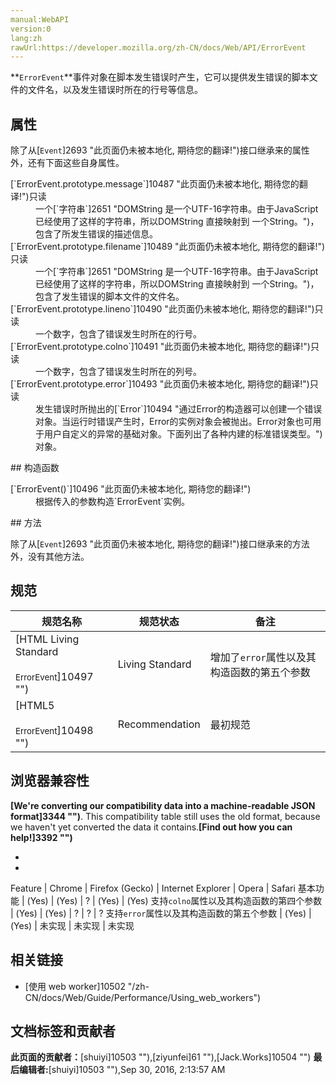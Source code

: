```yaml
---
manual:WebAPI
version:0
lang:zh
rawUrl:https://developer.mozilla.org/zh-CN/docs/Web/API/ErrorEvent
---
```






**`ErrorEvent`**事件对象在脚本发生错误时产生，它可以提供发生错误的脚本文件的文件名，以及发生错误时所在的行号等信息。


## 属性<a name="属性"></a>


除了从[`Event`]2693 "此页面仍未被本地化, 期待您的翻译!")接口继承来的属性外，还有下面这些自身属性。

<dl><dt>[`ErrorEvent.prototype.message`]10487 "此页面仍未被本地化, 期待您的翻译!")只读</dt><dd>一个[`字符串`]2651 "DOMString 是一个UTF-16字符串。由于JavaScript已经使用了这样的字符串，所以DOMString 直接映射到 一个String。")，包含了所发生错误的描述信息。</dd><dt>[`ErrorEvent.prototype.filename`]10489 "此页面仍未被本地化, 期待您的翻译!")只读</dt><dd>一个[`字符串`]2651 "DOMString 是一个UTF-16字符串。由于JavaScript已经使用了这样的字符串，所以DOMString 直接映射到 一个String。")，包含了发生错误的脚本文件的文件名。</dd><dt>[`ErrorEvent.prototype.lineno`]10490 "此页面仍未被本地化, 期待您的翻译!")只读</dt><dd>一个数字，包含了错误发生时所在的行号。</dd><dt>[`ErrorEvent.prototype.colno`]10491 "此页面仍未被本地化, 期待您的翻译!")只读</dt><dd>一个数字，包含了错误发生时所在的列号。</dd><dt>[`ErrorEvent.prototype.error`]10493 "此页面仍未被本地化, 期待您的翻译!")只读<i></i></dt><dd>发生错误时所抛出的[`Error`]10494 "通过Error的构造器可以创建一个错误对象。当运行时错误产生时，Error的实例对象会被抛出。Error对象也可用于用户自定义的异常的基础对象。下面列出了各种内建的标准错误类型。")对象。</dd></dl>
## 构造函数<a name="构造函数"></a>
<dl><dt>[`ErrorEvent()`]10496 "此页面仍未被本地化, 期待您的翻译!")</dt><dd>根据传入的参数构造`ErrorEvent`实例。</dd></dl>
## 方法<a name="方法"></a>


除了从[`Event`]2693 "此页面仍未被本地化, 期待您的翻译!")接口继承来的方法外，没有其他方法。


## 规范<a name="规范"></a>
规范名称 | 规范状态 | 备注 
 ---  |  ---  |  ---  | 
[HTML Living Standard<br></br><small>ErrorEvent</small>]10497 "") | Living Standard | 增加了`error`属性以及其构造函数的第五个参数 
[HTML5<br></br><small>ErrorEvent</small>]10498 "") | Recommendation | 最初规范 


## 浏览器兼容性<a name="浏览器兼容性"></a>


**[We&#39;re converting our compatibility data into a machine-readable JSON format]3344 "")**. This compatibility table still uses the old format, because we haven&#39;t yet converted the data it contains.**[Find out how you can help!]3392 "")**


* 
* 
Feature | Chrome | Firefox (Gecko) | Internet Explorer | Opera | Safari 
基本功能 | (Yes) | (Yes) | ? | (Yes) | (Yes) 
支持`colno`属性以及其构造函数的第四个参数 | (Yes) | (Yes) | ? | ? | ? 
支持`error`属性以及其构造函数的第五个参数 | (Yes) | (Yes) | 未实现 | 未实现 | 未实现 




## 相关链接<a name="相关链接"></a>

* [使用 web worker]10502 "/zh-CN/docs/Web/Guide/Performance/Using_web_workers")



## 文档标签和贡献者
**此页面的贡献者：**[shuiyi]10503 ""),[ziyunfei]61 ""),[Jack.Works]10504 "")
**最后编辑者:**[shuiyi]10503 ""),<time>Sep 30, 2016, 2:13:57 AM</time>


